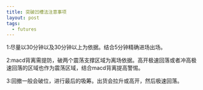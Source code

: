 ```yaml
---
title: 突破凹槽法注意事项
layout: post
tags:
  - futures
---
```


1:尽量以30分钟以及30分钟以上为依据。结合5分钟精确进场出场。


2:macd背离需提防，破两个震荡支撑区域为离场依据。高开极速回落或者冲高极速回落的区域也作为震荡区域，结合macd背离提高警惕。


3:回撤一般会破位，进行最后的吸筹。出货会拉升或高开，然后极速回落。


